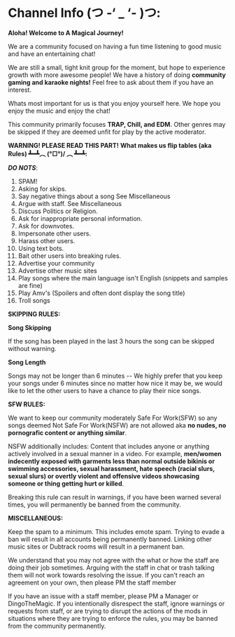 # Channel Info (つ -‘ _ ‘- )つ:
												
**Aloha! Welcome to A Magical Journey!**

We are a community focused on having a fun time listening to good music and have an entertaining chat! 

We are still a small, tight knit group for the moment, but hope to experience growth with more awesome people! We have a history of doing **community gaming and karaoke nights!** Feel free to ask about them if you have an interest. 

Whats most important for us is that you enjoy yourself here. We hope you enjoy the music and enjoy the chat!

This community primarily focuses **TRAP, Chill, and EDM**. Other genres may be skipped if they are deemed unfit for play by the active moderator.

**WARNING! PLEASE READ THIS PART!**
**What makes us flip tables (aka Rules) ┻━┻︵  \(°□°)/ ︵ ┻━┻:**

	
***DO NOTS***:

1. SPAM!
2. Asking for skips.
3. Say negative things about a song See Miscellaneous
4. Argue with staff. See Miscellaneous
5. Discuss Politics or Religion.
6. Ask for inappropriate personal information.
7. Ask for downvotes.
8. Impersonate other users.
9. Harass other users.
10. Using text bots.
11. Bait other users into breaking rules.
12. Advertise your community
13.  Advertise other music sites
14. Play songs where the main language isn't English (snippets and samples are fine)
15. Play Amv's (Spoilers and often dont display the song title)
16. Troll songs


**SKIPPING RULES:**

**Song Skipping**

If the song has been played in the last 3 hours the song can be skipped without warning.

**Song Length**

Songs may not be longer than 6 minutes -- We highly prefer that you keep your songs under 6 minutes since no matter how nice it may be, we would like to let the other users to have a chance to play their nice songs. 

**SFW RULES:**

We want to keep our community moderately Safe For Work(SFW) so any songs deemed Not Safe For Work(NSFW) are not allowed aka **no nudes, no pornografic content or anything similar**.

NSFW additionally includes: Content that includes anyone or anything actively involved in a sexual manner in a video. 
For example, **men/women indecently exposed with garments less than normal outside bikinis or swimming accessories, sexual harassment, hate speech (racial slurs, sexual slurs) or overtly violent and offensive videos showcasing someone or thing getting hurt or killed**.

Breaking this rule can result in warnings, if you have been warned several times, you will permanently be banned from the community.

																
**MISCELLANEOUS:**

Keep the spam to a minimum. This includes emote spam.
Trying to evade a ban will result in all accounts being permanently banned.
Linking other music sites or Dubtrack rooms will result in a permanent ban.

We understand that you may not agree with the what or how the staff are doing their job sometimes. 
Arguing with the staff in chat or trash talking them will not work towards resolving the issue. If you can't reach an agreement on your own, then please PM the staff member 

If you have an issue with a staff member, please PM a Manager or DingoTheMagic. 
If you intentionally disrespect the staff, ignore warnings or requests from staff, or are trying to disrupt the actions of the mods in situations where they are trying to enforce the rules, you may be banned from the community permanently.
